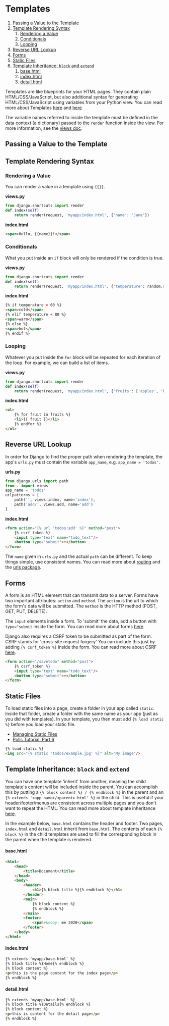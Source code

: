 # Templates

1. [Passing a Value to the Template](#passing-a-value-to-the-template)
2. [Template Rendering Syntax](#template-rendering-syntax)
   1. [Rendering a Value](#rendering-a-value)
   2. [Conditionals](#conditionals)
   3. [Looping](#looping)
3. [Reverse URL Lookup](#reverse-url-lookup)
4. [Forms](#forms)
5. [Static Files](#static-files)
6. [Template Inheritance: `block` and `extend`](#template-inheritance-block-and-extend)
      1. [base.html](#basehtml)
      2. [index.html](#indexhtml)
      3. [detail.html](#detailhtml)

Templates are like blueprints for your HTML pages. They contain plain HTML/CSS/JavaScript, but also additional syntax for generating HTML/CSS/JavaScript using variables from your Python view. You can read more about Templates [here](https://docs.djangoproject.com/en/3.0/topics/templates/) and [here](https://docs.djangoproject.com/en/3.0/ref/templates/builtins/)

The variable names referred to inside the template must be defined in the data context (a dictionary) passed to the `render` function inside the view. For more information, see the [views doc](02%20-%20Views.md).

## Passing a Value to the Template


## Template Rendering Syntax

### Rendering a Value

You can render a value in a template using `{{}}`.


**views.py**
```python
from django.shortcuts import render
def index(self)
    return render(request, 'myapp/index.html', {'name': 'Jane'})
```
**index.html**
```html
<span>Hello, {{name}}!</span>
```

### Conditionals

What you put inside an `if` block will only be rendered if the condition is true.

**views.py**
```python
from django.shortcuts import render
def index(self)
    return render(request, 'myapp/index.html', {'temperature': random.randint(50, 100)})
```
**index.html**
```html
{% if temperature < 60 %}
<span>cold</span>
{% elif temperature < 80 %}
<span>warm</span>
{% else %}
<span>hot</span>
{% endif %}
```

### Looping

Whatever you put inside the `for` block will be repeated for each iteration of the loop. For example, we can build a list of items.

**views.py**
```python
from django.shortcuts import render
def index(self)
    return render(request, 'myapp/index.html', {'fruits': ['apples', 'bananas', 'pears']})
```
**index.html**
```html
<ul>
    {% for fruit in fruits %}
    <li>{{ fruit }}</li>
    {% endfor %}
</ul>
```


## Reverse URL Lookup

In order for Django to find the proper path when rendering the template, the app's `urls.py` must contain the variable `app_name`, e.g. `app_name = 'todos'`.


**urls.py**
```python
from django.urls import path
from . import views
app_name = 'todos'
urlpatterns = [
    path('', views.index, name='index'),
    path('add/', views.add, name='add')
]
```

**index.html**
```html
<form action="{% url 'todos:add' %}" method="post">
    {% csrf_token %}
    <input type="text" name="todo_text"/>
    <button type="submit">+</button>
</form>
```


The `name` given in `urls.py` and the actual `path` can be different. To keep things simple, use consistent names. You can read more about [routing](https://docs.djangoproject.com/en/3.0/topics/http/urls/) and the [urls package](https://docs.djangoproject.com/en/3.0/ref/urls/).


## Forms

A form is an HTML element that can transmit data to a server. Forms have two important attributes: `action` and `method`. The `action` is the url to which the form's data will be submitted. The `method` is the HTTP method (POST, GET, PUT, DELETE).

The `input` elements inside a form. To 'submit' the data, add a button with `type="submit` inside the form. You can read more about forms [here](https://developer.mozilla.org/en-US/docs/Learn/HTML/Forms/Your_first_HTML_form).

Django also requires a CSRF token to be submitted as part of the form. CSRF stands for 'cross-site request forgery' You can include this just by adding `{% csrf_token %}` inside the form. You can read more about CSRF [here](https://en.wikipedia.org/wiki/Cross-site_request_forgery).

```html
<form action="/savetodo" method="post">
    {% csrf_token %}
    <input type="text" name="todo_text"/>
    <button type="submit">+</button>
</form>
```

## Static Files

To load static files into a page, create a folder in your app called `static`. Inside that folder, create a folder with the same name as your app (just as you did with templates). In your template, you then must add `{% load static %}` before you load your static file.

- [Managing Static Files](https://docs.djangoproject.com/en/3.0/howto/static-files/)
- [Polls Tutorial: Part 6](https://docs.djangoproject.com/en/3.0/intro/tutorial06/)

```html
{% load static %}
<img src="{% static 'todos/example.jpg' %}" alt="My image"/>
```

## Template Inheritance: `block` and `extend`

You can have one template 'inherit' from another, meaning the child template's content will be included inside the parent. You can accomplish this by putting a `{% block content %} / {% endblock %}` in the parent and an `{% extends '<app name>/<parent>.html' %}` in the child. This is useful if your header/footer/menus are consistent across multiple pages and you don't want to repeat the HTML. You can read more about template inheritance [here](https://tutorial.djangogirls.org/en/template_extending/).

In the example below, `base.html` contains the header and footer. Two pages, `index.html` and `detail.html` inherit from `base.html`. The contents of each `{% block %}` in the child templates are used to fill the corresponding block in the parent when the template is rendered.


#### base.html

```html
<html>
    <head>
        <title>Document</title>
    </head>
    <body>
        <header>
            <h1>{% block title %}{% endblock %}</h1>
        </header>
        <main>
            {% block content %}
            {% endblock %}
        </main>
        <footer>
            <span>&copy; me 2020</span>
        </footer>
    </body>
</html>
```

#### index.html

```html
{% extends 'myapp/base.html' %}
{% block title %}Home{% endblock %}
{% block content %}
<p>this is the page content for the index page</p>
{% endblock %}
```

#### detail.html

````html
{% extends 'myapp/base.html' %}
{% block title %}Details{% endblock %}
{% block content %}
<p>this is content for the detail page</p>
{% endblock %}
````
